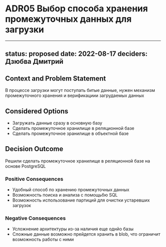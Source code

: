 # ADR05 Выбор способа хранения промежуточных данных для загрузки

---
status: proposed 
date: 2022-08-17
deciders: Дзюбва Дмитрий
---

## Context and Problem Statement

В процессе загрузки могут поступать битые данные, нужен механизм промежуточного хранения и верификациии загрудаемых данных

## Considered Options

* Загружать данные сразу в основную базу
* Сделать промежуточное хранилище в реляционной базе
* Сделать промежуточное зранилище в объектной базе

## Decision Outcome

Решили сделать промежуточное хранилище в реляционной базе на основе PostgreSQL

### Positive Consequences

* Удобный способ по хранению промежуточных данных
* Возможность поиска и анализа с помощьбю SQL
* Возможность использование партиций для очистки устаревших загрузок

### Negative Consequences

* Усложнение архитектуры из-за наличия еще однйо базы
* Сложные данные возможно прейдется хранить в blob, что ограничит возможность работы с ними